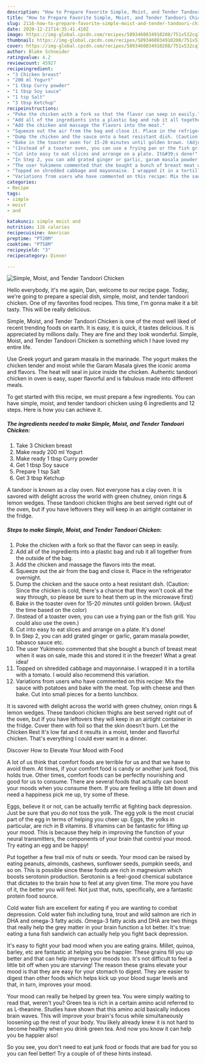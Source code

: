 ```yaml
---
description: "How to Prepare Favorite Simple, Moist, and Tender Tandoori Chicken"
title: "How to Prepare Favorite Simple, Moist, and Tender Tandoori Chicken"
slug: 2116-how-to-prepare-favorite-simple-moist-and-tender-tandoori-chicken
date: 2020-12-21T14:35:41.410Z
image: https://img-global.cpcdn.com/recipes/5893460834910208/751x532cq70/simple-moist-and-tender-tandoori-chicken-recipe-main-photo.jpg
thumbnail: https://img-global.cpcdn.com/recipes/5893460834910208/751x532cq70/simple-moist-and-tender-tandoori-chicken-recipe-main-photo.jpg
cover: https://img-global.cpcdn.com/recipes/5893460834910208/751x532cq70/simple-moist-and-tender-tandoori-chicken-recipe-main-photo.jpg
author: Blake Schneider
ratingvalue: 4.2
reviewcount: 45927
recipeingredient:
- "3 Chicken breast"
- "200 ml Yogurt"
- "1 tbsp Curry powder"
- "1 tbsp Soy sauce"
- "1 tsp Salt"
- "3 tbsp Ketchup"
recipeinstructions:
- "Poke the chicken with a fork so that the flavor can seep in easily."
- "Add all of the ingredients into a plastic bag and rub it all together from the outside of the bag."
- "Add the chicken and massage the flavors into the meat."
- "Squeeze out the air from the bag and close it. Place in the refrigerator overnight."
- "Dump the chicken and the sauce onto a heat resistant dish. (Caution: Since the chicken is cold, there&#39;s a chance that they won&#39;t cook all the way through, so please be sure to heat them up in the microwave first)"
- "Bake in the toaster oven for 15-20 minutes until golden brown. (Adjust the time based on the color)"
- "(Instead of a toaster oven, you can use a frying pan or the fish grill. You could also use the oven.)"
- "Cut into easy to eat slices and arrange on a plate. It&#39;s done!"
- "In Step 2, you can add grated ginger or garlic, garam masala powder, tabasco sauce etc."
- "The user Yukimeno commented that she bought a bunch of breast meat when it was on sale, made this and stored it in the freezer! What a great idea!"
- "Topped on shredded cabbage and mayonnaise. I wrapped it in a tortilla with a tomato. I would also recommend this variation."
- "Variations from users who have commented on this recipe: Mix the sauce with potatoes and bake with the meat. Top with cheese and then bake. Cut into small pieces for a bento lunchbox."
categories:
- Recipe
tags:
- simple
- moist
- and

katakunci: simple moist and 
nutrition: 116 calories
recipecuisine: American
preptime: "PT20M"
cooktime: "PT58M"
recipeyield: "3"
recipecategory: Dinner

---
```



![Simple, Moist, and Tender Tandoori Chicken](https://img-global.cpcdn.com/recipes/5893460834910208/751x532cq70/simple-moist-and-tender-tandoori-chicken-recipe-main-photo.jpg)

Hello everybody, it's me again, Dan, welcome to our recipe page. Today, we're going to prepare a special dish, simple, moist, and tender tandoori chicken. One of my favorites food recipes. This time, I'm gonna make it a bit tasty. This will be really delicious.

Simple, Moist, and Tender Tandoori Chicken is one of the most well liked of recent trending foods on earth. It is easy, it is quick, it tastes delicious. It is appreciated by millions daily. They are fine and they look wonderful. Simple, Moist, and Tender Tandoori Chicken is something which I have loved my entire life.

Use Greek yogurt and garam masala in the marinade. The yogurt makes the chicken tender and moist while the Garam Masala gives the iconic aroma and flavors. The heat will seal in juice inside the chicken. Authentic tandoori chicken in oven is easy, super flavorful and is fabulous made into different meals.


To get started with this recipe, we must prepare a few ingredients. You can have simple, moist, and tender tandoori chicken using 6 ingredients and 12 steps. Here is how you can achieve it.

<!--inarticleads1-->

##### The ingredients needed to make Simple, Moist, and Tender Tandoori Chicken:

1. Take 3 Chicken breast
1. Make ready 200 ml Yogurt
1. Make ready 1 tbsp Curry powder
1. Get 1 tbsp Soy sauce
1. Prepare 1 tsp Salt
1. Get 3 tbsp Ketchup


A tandoor is known as a clay oven. Not everyone has a clay oven. It is savored with delight across the world with green chutney, onion rings &amp; lemon wedges. These tandoori chicken thighs are best served right out of the oven, but if you have leftovers they will keep in an airtight container in the fridge. 

<!--inarticleads2-->

##### Steps to make Simple, Moist, and Tender Tandoori Chicken:

1. Poke the chicken with a fork so that the flavor can seep in easily.
1. Add all of the ingredients into a plastic bag and rub it all together from the outside of the bag.
1. Add the chicken and massage the flavors into the meat.
1. Squeeze out the air from the bag and close it. Place in the refrigerator overnight.
1. Dump the chicken and the sauce onto a heat resistant dish. (Caution: Since the chicken is cold, there&#39;s a chance that they won&#39;t cook all the way through, so please be sure to heat them up in the microwave first)
1. Bake in the toaster oven for 15-20 minutes until golden brown. (Adjust the time based on the color)
1. (Instead of a toaster oven, you can use a frying pan or the fish grill. You could also use the oven.)
1. Cut into easy to eat slices and arrange on a plate. It&#39;s done!
1. In Step 2, you can add grated ginger or garlic, garam masala powder, tabasco sauce etc.
1. The user Yukimeno commented that she bought a bunch of breast meat when it was on sale, made this and stored it in the freezer! What a great idea!
1. Topped on shredded cabbage and mayonnaise. I wrapped it in a tortilla with a tomato. I would also recommend this variation.
1. Variations from users who have commented on this recipe: Mix the sauce with potatoes and bake with the meat. Top with cheese and then bake. Cut into small pieces for a bento lunchbox.


It is savored with delight across the world with green chutney, onion rings &amp; lemon wedges. These tandoori chicken thighs are best served right out of the oven, but if you have leftovers they will keep in an airtight container in the fridge. Cover them with foil so that the skin doesn&#39;t burn. Let the Chicken Rest It&#39;s low fat and it results in a moist, tender and flavorful chicken. That&#39;s everything I could ever want in a dinner. 

Discover How to Elevate Your Mood with Food


A lot of us think that comfort foods are terrible for us and that we have to avoid them. At times, if your comfort food is candy or another junk food, this holds true. Other times, comfort foods can be perfectly nourishing and good for us to consume. There are several foods that actually can boost your moods when you consume them. If you are feeling a little bit down and need a happiness pick me up, try some of these.

Eggs, believe it or not, can be actually terrific at fighting back depression. Just be sure that you do not toss the yolk. The egg yolk is the most crucial part of the egg in terms of helping you cheer up. Eggs, the yolks in particular, are rich in B vitamins. B vitamins can be fantastic for lifting up your mood. This is because they help in improving the function of your neural transmitters, the components of your brain that control your mood. Try eating an egg and be happy!

Put together a few trail mix of nuts or seeds. Your mood can be raised by eating peanuts, almonds, cashews, sunflower seeds, pumpkin seeds, and so on. This is possible since these foods are rich in magnesium which boosts serotonin production. Serotonin is a feel-good chemical substance that dictates to the brain how to feel at any given time. The more you have of it, the better you will feel. Not just that, nuts, specifically, are a fantastic protein food source.

Cold water fish are excellent for eating if you are wanting to combat depression. Cold water fish including tuna, trout and wild salmon are rich in DHA and omega-3 fatty acids. Omega-3 fatty acids and DHA are two things that really help the grey matter in your brain function a lot better. It's true: eating a tuna fish sandwich can actually help you fight back depression. 

It's easy to fight your bad mood when you are eating grains. Millet, quinoa, barley, etc are fantastic at helping you be happier. These grains fill you up better and that can help improve your moods too. It's not difficult to feel a little bit off when you are starving! The reason these grains elevate your mood is that they are easy for your stomach to digest. They are easier to digest than other foods which helps kick up your blood sugar levels and that, in turn, improves your mood.

Your mood can really be helped by green tea. You were simply waiting to read that, weren't you? Green tea is rich in a certain amino acid referred to as L-theanine. Studies have shown that this amino acid basically induces brain waves. This will improve your brain's focus while simultaneously loosening up the rest of your body. You likely already knew it is not hard to become healthy when you drink green tea. And now you know it can help you be happier also!

So you see, you don't need to eat junk food or foods that are bad for you so you can feel better! Try  a  couple of  of  these  hints  instead.

